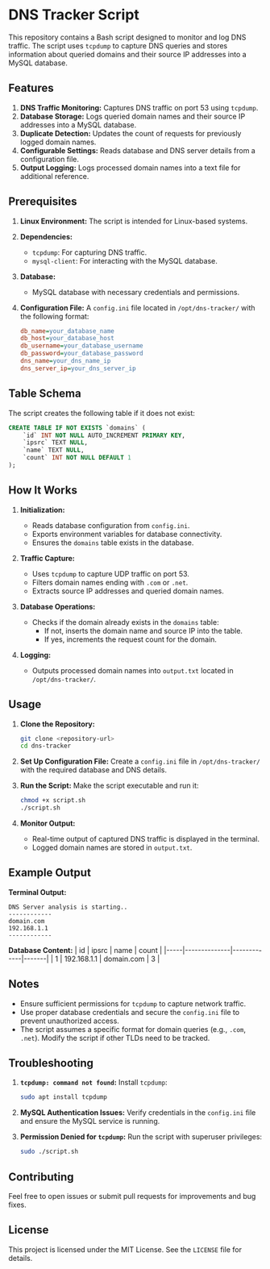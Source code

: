 # DNS Tracker Script

This repository contains a Bash script designed to monitor and log DNS traffic. The script uses `tcpdump` to capture DNS queries and stores information about queried domains and their source IP addresses into a MySQL database.

## Features

1. **DNS Traffic Monitoring:** Captures DNS traffic on port 53 using `tcpdump`.
2. **Database Storage:** Logs queried domain names and their source IP addresses into a MySQL database.
3. **Duplicate Detection:** Updates the count of requests for previously logged domain names.
4. **Configurable Settings:** Reads database and DNS server details from a configuration file.
5. **Output Logging:** Logs processed domain names into a text file for additional reference.

## Prerequisites

1. **Linux Environment:** The script is intended for Linux-based systems.
2. **Dependencies:**
   - `tcpdump`: For capturing DNS traffic.
   - `mysql-client`: For interacting with the MySQL database.
3. **Database:**
   - MySQL database with necessary credentials and permissions.
4. **Configuration File:** A `config.ini` file located in `/opt/dns-tracker/` with the following format:

   ```ini
   db_name=your_database_name
   db_host=your_database_host
   db_username=your_database_username
   db_password=your_database_password
   dns_name=your_dns_name_ip
   dns_server_ip=your_dns_server_ip
   ```

## Table Schema

The script creates the following table if it does not exist:

```sql
CREATE TABLE IF NOT EXISTS `domains` (
    `id` INT NOT NULL AUTO_INCREMENT PRIMARY KEY,
    `ipsrc` TEXT NULL,
    `name` TEXT NULL,
    `count` INT NOT NULL DEFAULT 1
);
```

## How It Works

1. **Initialization:**
   - Reads database configuration from `config.ini`.
   - Exports environment variables for database connectivity.
   - Ensures the `domains` table exists in the database.

2. **Traffic Capture:**
   - Uses `tcpdump` to capture UDP traffic on port 53.
   - Filters domain names ending with `.com` or `.net`.
   - Extracts source IP addresses and queried domain names.

3. **Database Operations:**
   - Checks if the domain already exists in the `domains` table:
     - If not, inserts the domain name and source IP into the table.
     - If yes, increments the request count for the domain.

4. **Logging:**
   - Outputs processed domain names into `output.txt` located in `/opt/dns-tracker/`.

## Usage

1. **Clone the Repository:**
   ```bash
   git clone <repository-url>
   cd dns-tracker
   ```

2. **Set Up Configuration File:**
   Create a `config.ini` file in `/opt/dns-tracker/` with the required database and DNS details.

3. **Run the Script:**
   Make the script executable and run it:
   ```bash
   chmod +x script.sh
   ./script.sh
   ```

4. **Monitor Output:**
   - Real-time output of captured DNS traffic is displayed in the terminal.
   - Logged domain names are stored in `output.txt`.

## Example Output

**Terminal Output:**
```
DNS Server analysis is starting..
------------
domain.com
192.168.1.1
------------
```

**Database Content:**
| id  | ipsrc        | name        | count |
|-----|--------------|-------------|-------|
| 1   | 192.168.1.1  | domain.com  | 3     |

## Notes

- Ensure sufficient permissions for `tcpdump` to capture network traffic.
- Use proper database credentials and secure the `config.ini` file to prevent unauthorized access.
- The script assumes a specific format for domain queries (e.g., `.com`, `.net`). Modify the script if other TLDs need to be tracked.

## Troubleshooting

1. **`tcpdump: command not found`:**
   Install `tcpdump`:
   ```bash
   sudo apt install tcpdump
   ```

2. **MySQL Authentication Issues:**
   Verify credentials in the `config.ini` file and ensure the MySQL service is running.

3. **Permission Denied for `tcpdump`:**
   Run the script with superuser privileges:
   ```bash
   sudo ./script.sh
   ```

## Contributing

Feel free to open issues or submit pull requests for improvements and bug fixes.

## License

This project is licensed under the MIT License. See the `LICENSE` file for details.

